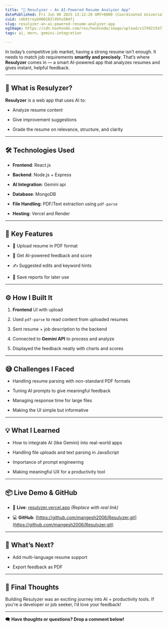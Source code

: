 ```yaml
---
title: "🤖 Resulyzer – An AI-Powered Resume Analyzer App"
datePublished: Fri Jun 06 2025 13:12:20 GMT+0000 (Coordinated Universal Time)
cuid: cmbktroyb000102l4hhu50mfj
slug: resulyzer-an-ai-powered-resume-analyzer-app
ogImage: https://cdn.hashnode.com/res/hashnode/image/upload/v1749215471847/7d173735-3c99-40a1-9d71-174755844dbb.png
tags: ai, mern, gemini-integration

---
```


In today’s competitive job market, having a strong resume isn’t enough. It needs to match job requirements **smartly and precisely**. That’s where **Resulyzer** comes in — a smart AI-powered app that analyzes resumes and gives instant, helpful feedback.

---

## 🧠 What is Resulyzer?

**Resulyzer** is a web app that uses AI to:

* Analyze resume content
    
* Give improvement suggestions
    
* Grade the resume on relevance, structure, and clarity
    

---

## 🛠️ Technologies Used

* **Frontend**: React.js
    
* **Backend**: Node.js + Express
    
* **AI Integration**: Gemini api
    
* **Database**: MongoDB
    
* **File Handling**: PDF/Text extraction using `pdf-parse`
    
* **Hosting**: Vercel and Render
    

---

## 🎯 Key Features

* 📄 Upload resume in PDF format
    
* 🧠 Get AI-powered feedback and score
    
* ✍️ Suggested edits and keyword hints
    
* 💾 Save reports for later use
    

---

## ⚙️ How I Built It

1. **Frontend** UI with upload
    
2. Used `pdf-parse` to read content from uploaded resumes
    
3. Sent resume + job description to the backend
    
4. Connected to **Gemini API** to process and analyze
    
5. Displayed the feedback neatly with charts and scores
    

---

## 😅 Challenges I Faced

* Handling resume parsing with non-standard PDF formats
    
* Tuning AI prompts to give meaningful feedback
    
* Managing response time for large files
    
* Making the UI simple but informative
    

---

## 💡 What I Learned

* How to integrate AI (like Gemini) into real-world apps
    
* Handling file uploads and text parsing in JavaScript
    
* Importance of prompt engineering
    
* Making meaningful UX for a productivity tool
    

---

## 📦 Live Demo & GitHub

* 🔗 **Live**: [resulyzer.vercel.app](http://resulyzer.vercel.app) *(Replace with real link)*
    
* 💻 **GitHub**: [https://github.com/mangesh2006/Resulyzer.git](https://github.com/mangesh2006/Resulyzer.git)
    

---

## 🚀 What’s Next?

* Add multi-language resume support
    
* Export feedback as PDF
    

---

## 🙌 Final Thoughts

Building Resulyzer was an exciting journey into AI + productivity tools. If you're a developer or job seeker, I’d love your feedback!

---

🗨️ **Have thoughts or questions? Drop a comment below!**